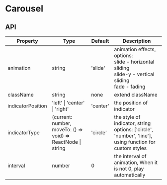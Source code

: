 # Carousel

<example />

## API

| Property | Type | Default | Description |
| --- | --- | --- | --- |
| animation | string | 'slide' | animation effects, options: <br />slide - horizontal sliding<br />slide-y - vertical sliding<br />fade - fading |
| className | string | none | extend className |
| indicatorPosition | 'left' \| 'center' \| 'right'  | 'center' | the position of indicator |
| indicatorType | (current: number, moveTo: () => void) => ReactNode \| string | 'circle' | the style of indicator, string options: \['circle', 'number', 'line'], using function for custom styles |
| interval | number | 0 | the interval of animation, When it is not 0, play automatically |
